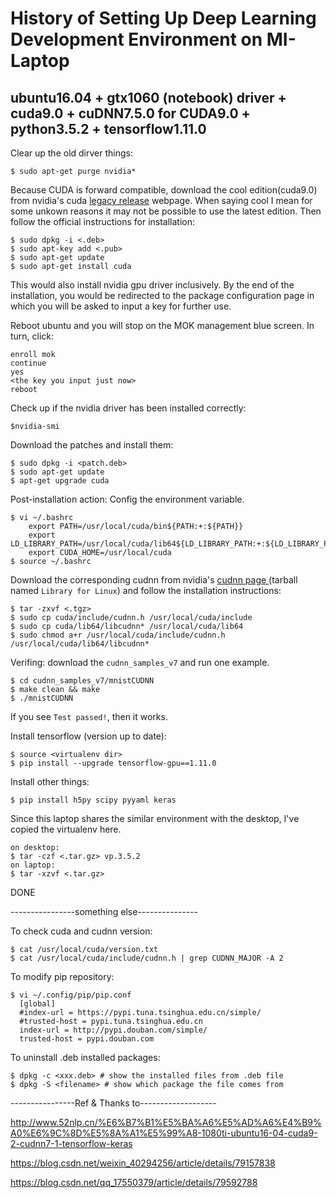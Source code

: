 # History of Setting Up Deep Learning Development Environment on MI-Laptop
## ubuntu16.04 + gtx1060 (notebook) driver + cuda9.0 + cuDNN7.5.0 for CUDA9.0 + python3.5.2 + tensorflow1.11.0

Clear up the old dirver things:
```
$ sudo apt-get purge nvidia*
```
Because CUDA is forward compatible,
download the cool edition(cuda9.0) from nvidia's cuda [legacy release](https://developer.nvidia.com/cuda-toolkit-archive) webpage. When saying cool I mean for some unkown reasons it may not be possible to use the latest edition.
Then follow the official instructions for installation:
```
$ sudo dpkg -i <.deb>
$ sudo apt-key add <.pub>
$ sudo apt-get update
$ sudo apt-get install cuda
```
This would also install nvidia gpu driver inclusively.
By the end of the installation, you would be redirected to the package configuration page in which 
you will be asked to input a key for further use.

Reboot ubuntu and you will stop on the MOK management blue screen.
In turn, click:
```
enroll mok
continue
yes
<the key you input just now>
reboot
```
Check up if the nvidia driver has been installed correctly:
```
$nvidia-smi
```
Download the patches and install them:
```
$ sudo dpkg -i <patch.deb>
$ sudo apt-get update
$ apt-get upgrade cuda
```

Post-installation action: Config the environment variable.
```
$ vi ~/.bashrc
    export PATH=/usr/local/cuda/bin${PATH:+:${PATH}}
    export LD_LIBRARY_PATH=/usr/local/cuda/lib64${LD_LIBRARY_PATH:+:${LD_LIBRARY_PATH}}
    export CUDA_HOME=/usr/local/cuda
$ source ~/.bashrc
```

Download the corresponding cudnn from nvidia's [cudnn page ](https://developer.nvidia.com/rdp/cudnn-download)(tarball named `Library for Linux`) and follow the installation instructions:
```
$ tar -zxvf <.tgz>
$ sudo cp cuda/include/cudnn.h /usr/local/cuda/include
$ sudo cp cuda/lib64/libcudnn* /usr/local/cuda/lib64
$ sudo chmod a+r /usr/local/cuda/include/cudnn.h /usr/local/cuda/lib64/libcudnn*
```

Verifing: download the `cudnn_samples_v7` and run one example.
```
$ cd cudnn_samples_v7/mnistCUDNN
$ make clean && make
$ ./mnistCUDNN
```
If you see `Test passed!`, then it works.

Install tensorflow (version up to date):
```
$ source <virtualenv dir>
$ pip install --upgrade tensorflow-gpu==1.11.0
```

Install other things:
```
$ pip install h5py scipy pyyaml keras
```
Since this laptop shares the similar environment with the desktop, I've copied the virtualenv here.
```
on desktop:
$ tar -czf <.tar.gz> vp.3.5.2
on laptop:
$ tar -xzvf <.tar.gz>
```
DONE

----------------something else---------------

To check cuda and cudnn version:
```
$ cat /usr/local/cuda/version.txt
$ cat /usr/local/cuda/include/cudnn.h | grep CUDNN_MAJOR -A 2
```
To modify pip repository:
```
$ vi ~/.config/pip/pip.conf
  [global]
  #index-url = https://pypi.tuna.tsinghua.edu.cn/simple/
  #trusted-host = pypi.tuna.tsinghua.edu.cn
  index-url = http://pypi.douban.com/simple/
  trusted-host = pypi.douban.com
```
To uninstall .deb installed packages:
```
$ dpkg -c <xxx.deb> # show the installed files from .deb file
$ dpkg -S <filename> # show which package the file comes from
```
----------------Ref & Thanks to-------------------

http://www.52nlp.cn/%E6%B7%B1%E5%BA%A6%E5%AD%A6%E4%B9%A0%E6%9C%8D%E5%8A%A1%E5%99%A8-1080ti-ubuntu16-04-cuda9-2-cudnn7-1-tensorflow-keras

https://blog.csdn.net/weixin_40294256/article/details/79157838

https://blog.csdn.net/qq_17550379/article/details/79592788
